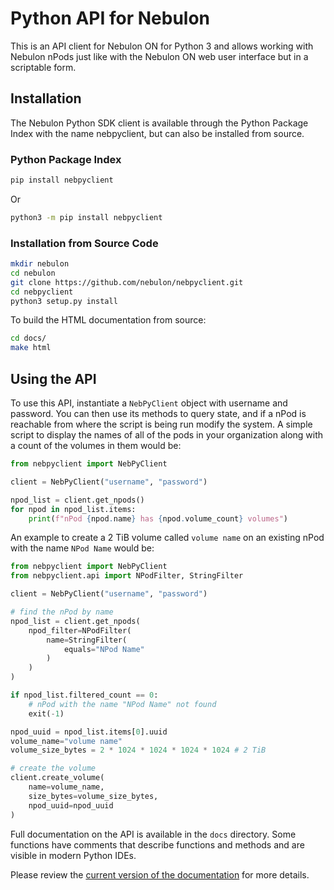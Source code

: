 # Python API for Nebulon

This is an API client for Nebulon ON for Python 3 and allows working with
Nebulon nPods just like with the Nebulon ON web user interface but in a 
scriptable form.

## Installation
The Nebulon Python SDK client is available through the Python Package Index
with the name nebpyclient, but can also be installed from source.

### Python Package Index

```bash
pip install nebpyclient
```

Or

```bash
python3 -m pip install nebpyclient
```

### Installation from Source Code

```bash
mkdir nebulon
cd nebulon
git clone https://github.com/nebulon/nebpyclient.git
cd nebpyclient
python3 setup.py install
```

To build the HTML documentation from source:

```bash
cd docs/
make html
```


## Using the API

To use this API, instantiate a `NebPyClient` object with username and password.
You can then use its methods to query state, and if a nPod is reachable from 
where the script is being run modify the system. A simple script to display 
the names of all of the pods in your organization along with a count of 
the volumes in them would be:

```python
from nebpyclient import NebPyClient

client = NebPyClient("username", "password")

npod_list = client.get_npods()
for npod in npod_list.items:
    print(f"nPod {npod.name} has {npod.volume_count} volumes")
```

An example to create a 2 TiB volume called `volume name` on an existing nPod 
with the name `NPod Name` would be:

```python
from nebpyclient import NebPyClient
from nebpyclient.api import NPodFilter, StringFilter

client = NebPyClient("username", "password")

# find the nPod by name
npod_list = client.get_npods(
    npod_filter=NPodFilter(
        name=StringFilter(
            equals="NPod Name"       
        )   
    )
)

if npod_list.filtered_count == 0:
    # nPod with the name "NPod Name" not found
    exit(-1)

npod_uuid = npod_list.items[0].uuid
volume_name="volume name"
volume_size_bytes = 2 * 1024 * 1024 * 1024 * 1024 # 2 TiB

# create the volume
client.create_volume(
    name=volume_name,
    size_bytes=volume_size_bytes,
    npod_uuid=npod_uuid
)
```


Full documentation on the API is available in the `docs` directory. 
Some functions have comments that describe functions and methods and are 
visible in modern Python IDEs.

Please review the 
[current version of the documentation](https://nebulon.github.io/nebpyclient/index.html) 
for more details.
